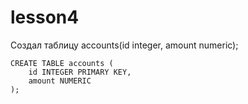 # lesson4

Создал таблицу accounts(id integer, amount numeric);
```
CREATE TABLE accounts (
    id INTEGER PRIMARY KEY,
    amount NUMERIC
);
```
